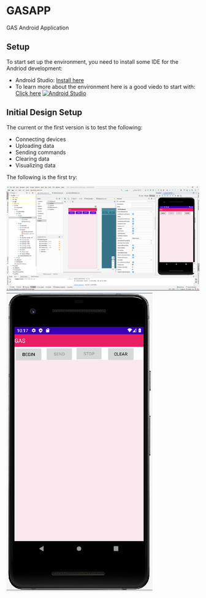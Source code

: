 # GASAPP
GAS Android Application 


## Setup
To start set up the environment, you need to install some IDE for the Andriod development:

-	Android Studio:
	 [Install here]( https://developer.android.com/studio/)
- 	To learn more about the environment here is a good viedo to start with:  [Click here]( https://www.youtube.com/watch?v=Ob4vSoWud9k)
		[![Android Studio](https://developer.android.com//studio/images/studio-homepage-hero.jpg)](https://www.youtube.com/watch?v=Ob4vSoWud9k)


## Initial Design Setup
The current or the first version is to test the following:
- Connecting devices
- Uploading data
- Sending commands
- Clearing data
- Visualizing data

The following is the first try:

[![GAS](app/image.png)]() [![GAS2](image.png)]()

	
	
